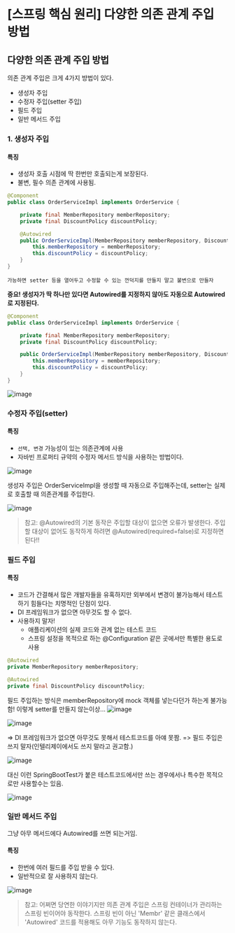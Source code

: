 # [스프링 핵심 원리] 다양한 의존 관계 주입 방법

## 다양한 의존 관계 주입 방법

의존 관계 주입은 크게 4가지 방법이 있다.
- 생성자 주입
- 수정자 주입(setter 주입)
- 필드 주입
- 일반 메서드 주입

### 1. 생성자 주입

#### 특징
- 생성자 호출 시점에 딱 한번만 호출되는게 보장된다.
- 불변, 필수 의존 관계에 사용됨.

```java
@Component
public class OrderServiceImpl implements OrderService {

    private final MemberRepository memberRepository;
    private final DiscountPolicy discountPolicy;

    @Autowired
    public OrderServiceImpl(MemberRepository memberRepository, DiscountPolicy discountPolicy) {
        this.memberRepository = memberRepository;
        this.discountPolicy = discountPolicy;
    }
}
```

`가능하면 setter 등을 열어두고 수정할 수 있는 껀덕지를 만들지 말고 불변으로 만들자`

**중요! 생성자가 딱 하나만 있다면 Autowired를 지정하지 않아도 자동으로 Autowired로 지정된다.**

```java
@Component
public class OrderServiceImpl implements OrderService {

    private final MemberRepository memberRepository;
    private final DiscountPolicy discountPolicy;

    public OrderServiceImpl(MemberRepository memberRepository, DiscountPolicy discountPolicy) {
        this.memberRepository = memberRepository;
        this.discountPolicy = discountPolicy;
    }
}
```

![image](https://user-images.githubusercontent.com/37948906/143029882-52d4a29c-574f-44fc-9e2e-73a69c116292.png)

### 수정자 주입(setter)
#### 특징
- `선택, 변경` 가능성이 있는 의존관계에 사용
- 자바빈 프로퍼티 규약의 수정자 메서드 방식을 사용하는 방법이다.

![image](https://user-images.githubusercontent.com/37948906/143030289-1080bbe6-1ff5-47e5-bc56-8cf87bfa9611.png)

생성자 주입은 OrderServiceImpl을 생성할 때 자동으로 주입해주는데, setter는 실제로 호출할 때 의존관계를 주입한다.

![image](https://user-images.githubusercontent.com/37948906/143031062-9735128d-53a1-49b3-a1be-aad8648c8648.png)

> 참고: @Autowired의 기본 동작은 주입할 대상이 없으면 오류가 발생한다. 주입할 대상이 없어도 동작하게 하려면 @Autowired(required=false)로 지정하면 된다!!

### 필드 주입
#### 특징
- 코드가 간결해서 많은 개발자들을 유혹하지만 외부에서 변경이 불가능해서 테스트하기 힘들다는 치명적인 단점이 있다.
- DI 프레임워크가 없으면 아무것도 할 수 없다.
- 사용하지 말자!
  - 애플리케이션의 실제 코드와 관계 없는 테스트 코드
  - 스프링 설정을 목적으로 하는 @Configuration 같은 곳에서만 특별한 용도로 사용

```java
@Autowired
private MemberRepository memberRepository;

@Autowired
private final DiscountPolicy discountPolicy;
```

필드 주입하는 방식은 memberRepository에 mock 객체를 넣는다던가 하는게 불가능함!
이렇게 setter를 만들지 않는이상...
![image](https://user-images.githubusercontent.com/37948906/143032371-080eeaac-5c15-42d6-b7a3-2ad667afa1d5.png)

![image](https://user-images.githubusercontent.com/37948906/143032432-4974e463-861e-4458-90aa-d8ee18d7e401.png)

=> DI 프레임워크가 없으면 아무것도 못해서 테스트코드를 아얘 못짬.
=> 필드 주입은 쓰지 말자(인텔리제이에서도 쓰지 말라고 권고함.)

![image](https://user-images.githubusercontent.com/37948906/143032674-625e202d-3bc7-433c-b6d5-33f3781cdfbe.png)

대신 이런 SpringBootTest가 붙은 테스트코드에서만 쓰는 경우에서나 특수한 목적으로만 사용할수는 있음.

![image](https://user-images.githubusercontent.com/37948906/143032769-f6213ea6-6c30-4047-80a9-8b914b26f84c.png)


### 일반 메서드 주입
그냥 아무 메서드에다 Autowired를 쓰면 되는거임.
#### 특징
- 한번에 여러 필드를 주입 받을 수 있다.
- 일반적으로 잘 사용하지 않는다.

![image](https://user-images.githubusercontent.com/37948906/143033269-c4029ddb-b2b3-43da-a356-b91ad88b16c5.png)


> 참고: 어쩌면 당연한 이야기지만 의존 관계 주입은 스프링 컨테이너가 관리하는 스프링 빈이어야 동작한다. 스프링 빈이 아닌 'Membr' 같은 클래스에서 'Autowired' 코드를 적용해도 아무 기능도 동작하지 않는다.